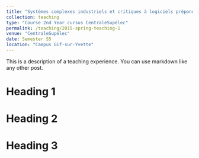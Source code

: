 ```yaml
---
title: "Systèmes complexes industriels et critiques à logiciels prépondérants"
collection: teaching
type: "Course 2nd Year cursus CentraleSupélec"
permalink: /teaching/2015-spring-teaching-1
venue: "CentraleSupélec"
date: Semester S5
location: "Campus Gif-sur-Yvette"
---
```


This is a description of a teaching experience. You can use markdown like any other post.

Heading 1
======

Heading 2
======

Heading 3
======
